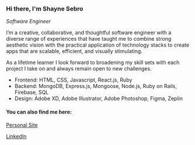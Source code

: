 ### Hi there, I'm Shayne Sebro 

*Software Engineer*

I’m a creative, collaborative, and thoughtful software engineer with a diverse range of experiences that have taught me to combine strong aesthetic vision with the practical application of technology stacks to create apps that are scalable, efficient, and visually stimulating.

As a lifetime learner I look forward to broadening my skill sets with each project I take on and always remain open to new challenges. 

* Frontend: HTML, CSS, Javascript, React.js, Ruby
* Backend: MongoDB, Express.js, Mongoose, Node.js, Ruby on Rails, Firebase, SQL
* Design: Adobe XD, Adobe Illustrator, Adobe Photoshop, Figma, Zeplin

#### You can also find me here:
[Personal Site](https://shaynesebro.netlify.app)

[LinkedIn](https://www.linkedin.com/in/shaynesebro/)
